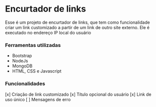# Encurtador de links

Esse é um projeto de encurtador de links, que tem como funcionalidade criar um link customizado a partir de um link de outro site externo. Ele é executado no endereço IP local do usuário

### Ferramentas utilizadas

- Bootstrap
- NodeJs
- MongoDB
- HTML, CSS e Javascript

### Funcionalidades

[x] Criação de link customizado
[x] Título opcional do usuário
[x] Link de uso único
[ ] Mensagens de erro 
